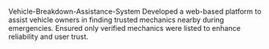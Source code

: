 Vehicle-Breakdown-Assistance-System
Developed a web-based platform to assist vehicle owners in finding trusted mechanics nearby during emergencies. Ensured only verified mechanics were listed to enhance reliability and user trust.
